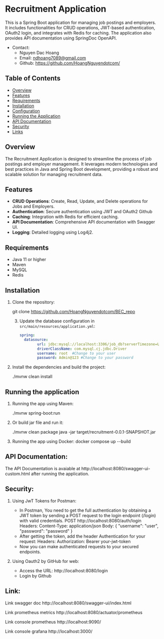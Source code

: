 # Recruitment Application

This is a Spring Boot application for managing job postings and employers. It includes functionalities for CRUD operations, JWT-based authentication, OAuth2 login, and integrates with Redis for caching. The application also provides API documentation using SpringDoc OpenAPI.
- Contact:
    - Nguyen Dac Hoang
    - Email: ndhoang7089@gmail.com
    - Github: https://github.com/HoangNguyendotcom/

## Table of Contents

- [Overview](#overview)
- [Features](#features)
- [Requirements](#requirements)
- [Installation](#installation)
- [Configuration](#configuration)
- [Running the Application](#running-the-application)
- [API Documentation](#api-documentation)
- [Security](#security)
- [Links](#link)

## Overview

The Recruitment Application is designed to streamline the process of job postings and employer management. It leverages modern technologies and best practices in Java and Spring Boot development, providing a robust and scalable solution for managing recruitment data.

## Features

- **CRUD Operations**: Create, Read, Update, and Delete operations for Jobs and Employers.
- **Authentication**: Secure authentication using JWT and OAuth2 Github
- **Caching**: Integration with Redis for efficient caching.
- **API Documentation**: Comprehensive API documentation with Swagger UI.
- **Logging**: Detailed logging using Log4j2.

## Requirements

- Java 11 or higher
- Maven
- MySQL
- Redis

## Installation

1. Clone the repository:

   git clone https://github.com/HoangNguyendotcom/BEC_repo

    3. Update the database configuration in `src/main/resources/application.yml`:

        ```properties.yml
        spring:
          datasource:
                url: jdbc:mysql://localhost:3306/job_db?serverTimezone=UTC&useSSL=false #Change to your database
                driverClassName: com.mysql.cj.jdbc.Driver
                username: root  #Change to your user
                password: Admin@123 #Change to your password

4. Install the dependencies and build the project:

   ./mvnw clean install


## Running the application
1. Running the app using Maven:

   ./mvnw spring-boot:run

2. Or build jar file and run it:

   ./mvnw clean package
   java -jar target/recruitment-0.0.1-SNAPSHOT.jar

3. Running the app using Docker:
   docker compose up --build

## API Documentation:

The API Documentation is avaiable at http://localhost:8080/swagger-ui-custom.html after running the application.

## Security:
1. Using JwT Tokens for Postman:
    - In Postman, You need to get the full authentication by obtaining a JWT token
      by sending a POST request to the login endpoint (/login) with valid credentials.
      POST http://localhost:8080/auth/login
      Headers:
      Content-Type: application/json
      Body:
      {
      "username": "user",
      "password": "password"
      }
    - After getting the token, add the header Authentication for your request:
      Headers:
      Authorization: Bearer your-jwt-token
    - Now you can make authenticated requests to your secured endpoints.

2. Using Oauth2 by GitHub for web:
    - Access the URL: http://localhost:8080/login
    - Login by Github

## Link:
   Link swagger doc
   http://localhost:8080/swagger-ui/index.html

   Link prometheus metrics
   http://localhost:8080/actuator/prometheus

   Link console prometheus
   http://localhost:9090/

   Link console grafana
   http://localhost:3000/
    
